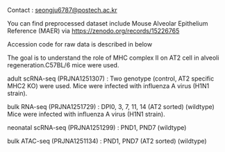 Contact : seongju6787@postech.ac.kr

You can find preprocessed dataset include Mouse Alveolar Epithelium Reference (MAER) via https://zenodo.org/records/15226765

Accession code for raw data is described in below

The goal is to understand the role of MHC complex II on AT2 cell in alveoli regeneration.C57BL/6 mice were used.

adult scRNA-seq (PRJNA1251307) : Two genotype (control, AT2 specific MHC2 KO) were used. Mice were infected with influenza A virus (H1N1 strain). 

bulk RNA-seq (PRJNA1251729) : DPI0, 3, 7, 11, 14 (AT2 sorted) (wildtype) Mice were infected with influenza A virus (H1N1 strain). 

neonatal scRNA-seq (PRJNA1251299) : PND1, PND7 (wildtype) 

bulk ATAC-seq (PRJNA1251134) : PND1, PND7 (AT2 sorted) (wildtype)
